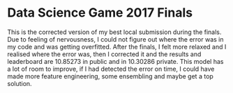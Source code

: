 # Data Science Game 2017 Finals
This is the corrected version of my best local submission during the finals. Due to feeling of nervousness, I could not figure out where the error was in my code and was getting overfitted. After the finals, I felt more relaxed and I realised where the error was, then I corrected it and the results and leaderboard are 10.85273 in public and in 10.30286 private. This model has a lot of room to improve, if I had detected the error on time, I could have made more feature engineering, some ensembling and maybe get a top solution.


